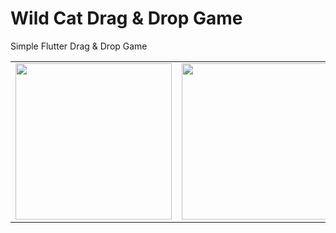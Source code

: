 # Wild Cat Drag & Drop Game

Simple Flutter Drag & Drop Game 
<table>
  <tr>
    <td> <img src="https://github.com/saturu/Card-Match-Game/blob/master/images/Simulator%20Screen%20Shot%20-%20iPhone%20X%CA%80%20-%202019-05-11%20at%2019.12.35.png" width = 250></td>
    <td> <img src="https://github.com/saturu/Card-Match-Game/blob/master/images/Simulator%20Screen%20Shot%20-%20iPhone%20X%CA%80%20-%202019-05-11%20at%2019.12.16.png" width = 250></td>
  </tr>
  </table>
